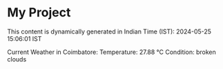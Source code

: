 # My Project

This content is dynamically generated in Indian Time (IST): 2024-05-25 15:06:01 IST


Current Weather in Coimbatore:
Temperature: 27.88 °C
Condition: broken clouds
